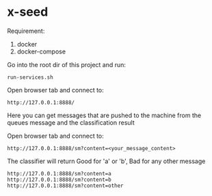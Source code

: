 # x-seed

Requirement:
1. docker
2. docker-compose

Go into the root dir of this project and run:
```
run-services.sh
```

Open browser tab and connect to:
```
http://127.0.0.1:8888/
```

Here you can get messages that are pushed to the machine
from the queues message and the classification result

Open browser tab and connect to:
```
http://127.0.0.1:8888/sm?content=<your_message_content>
```

The classifier will return Good for 'a' or 'b', Bad for any other message
```
http://127.0.0.1:8888/sm?content=a
http://127.0.0.1:8888/sm?content=b
http://127.0.0.1:8888/sm?content=other
```
